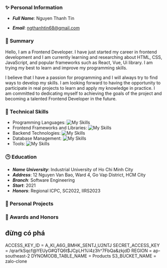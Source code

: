 ### :sparkles: Personal Information 

- ***Full Name***: Nguyen Thanh Tin

- ***Email***: ngthanhtin68@gmail.com

<!-- Giới thiệu -->
### :triumph: Summary 
Hello, I am a Frontend Developer. I have just started my career in frontend development and I am currently learning and researching about HTML, CSS, JavaScript, and popular frameworks such as React, Vue, Ui library. I am trying my best to learn and improve my programming skills.

I believe that I have a passion for programming and I will always try to find ways to develop my skills. I am looking forward to having the opportunity to participate in real projects to learn and apply my knowledge in practice. I am committed to dedicating myself to achieving the goals of the project and becoming a talented Frontend Developer in the future.

<!-- các kỹ năng -->
### :seedling: Technical Skills
- Programming Languages: ![My Skills](https://skillicons.dev/icons?i=js,ts)
- Frontend Frameworks and Libraries: ![My Skills](https://skillicons.dev/icons?i=react,nextjs,vue,redux,sass,bootstrap,styledcomponents)
- Backend Technologies: ![My Skills](https://skillicons.dev/icons?i=nodejs)
- Database Management: ![My Skills](https://skillicons.dev/icons?i=mongodb,mysql)
- Tools: ![My Skills](https://skillicons.dev/icons?i=vscode,github,git,postman,docker,figma)

<!-- Học -->
### :clock3: Education

- ***Name University***: Industrial University of Ho Chi Minh City
- ***Address***: 12 Nguyen Van Bao, Ward 4, Go Vap District, HCM City
- ***Branch***: Software Engineering
- ***Start***: 2021
- ***Honors***: Regional ICPC, SC2022, IIRS2023

<!-- Dự án cá nhân -->
### :open_hands: Personal Projects

<!-- Thành tích -->
### :blue_book: Awards and Honors


## đừng có phá
ACCESS_KEY_ID = A_KI_A6G_BMHK_SENTJ_U2NTJ
SECRET_ACCESS_KEY = /qrar!kSqcf@YEUyG#QTQ6t$JCpLH%I4z3h^7FbQa&zkjdD
REGION = ap-southeast-2
DYNOMODB_TABLE_NAME = Products
S3_BUCKET_NAME = zalo-clone
